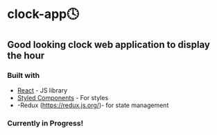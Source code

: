 # clock-app🕓
## Good looking clock web application to display the hour
### Built with
- [React](https://reactjs.org/) - JS library
- [Styled Components](https://styled-components.com/) - For styles
- -Redux (https://redux.js.org/)- for state management

### Currently in Progress!
